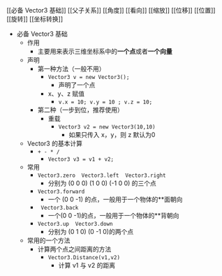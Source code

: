 
[[必备 Vector3 基础]]
[[父子关系]]
[[角度]]
[[看向]]
[[缩放]]
[[位移]]
[[位置]]
[[旋转]]
[[坐标转换]]

- 必备 Vector3 基础
	- 作用
		- 主要用来表示三维坐标系中的**一个点**或者**一个向量**
	- 声明
		- 第一种方法（一般不用）
			- `Vector3 v = new Vector3();`
				- 声明了一个点
			- x、y、z 赋值
				- `v.x = 10; v.y = 10 ; v.z = 10;`
		- 第二种（一步到位，推荐使用）
			- 重载
				- `Vector3 v2 = new Vector3(10,10)`
					- 如果只传入 x，y，则 z 默认为0
	- Vector3 的基本计算
		- `+ - * /`
			- `Vector3 v3 = v1 + v2;`
	- 常用
		- `Vector3.zero  Vector3.left  Vector3.right`
			- 分别为 (0 0 0) (1 0 0) (-1 0 0) 的三个点
		- `Vector3.forward`
			- 一个 (0 0 -1) 的点，一般用于一个物体的**面朝向
		- ` Vector3.back`
			- 一个(0 0 -1)的点，一般用于一个物体的**背朝向
		- `Vector3.up  Vector3.down`
			- 分别为 (0 1 0) (0 -1 0)的两个点
	- 常用的一个方法
		- 计算两个点之间距离的方法
			- `Vector3.Distance(v1,v2)`
				- 计算 v1 与 v2 的距离
